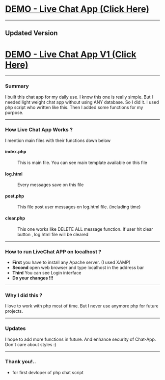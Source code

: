 <h1>
  <a href="http://livechatapp.dinadev.42web.io/"
    >DEMO - Live Chat App (Click Here)</a
  >
</h1>
<hr>
<h2>Updated Version</h2>
<h1>
  <a href="http://livechatappv1.dinadev.42web.io/"
    >DEMO - Live Chat App V1 (Click Here)</a
  >
</h1>
<hr />
<h3>Summary</h3>
I built this chat app for my daily use. I know this one is really simple. But I
needed light weight chat app without using ANY database. So I did it. I used php
script who written like this. Then I added some functions for my purpose.
<hr />

<h3>How Live Chat App Works ?</h3>
<p>I mention main files with their functions down below</p>
<dl>
	<dt><h4><b>index.php</b></h4></dt>
	<dd><p>This is main file. You can see main template available on this file</p></dd>
    	<dt><h4><b>log.html</b></h4></dt>
    	<dd><p>Every messages save on this file</p></dd>
    		<dt><h4><b>post.php</b></h4></dt>
    		<dd><p>This file post user messages on log.html file. (including time)</p></dd>
    		<dt><h4><b>clear.php</b></h4></dt>
    		<dd><p>
This one works like DELETE ALL message function. If user hit clear button ,
log.html file will be cleared
</p>
</dd>
</dl>
<hr />
<h3>How to run LiveChat APP on localhost ?</h3>
<ul>
  <li><b>First</b> you have to install any Apache server. (I used XAMP)</li>
  <li><b>Second</b> open web browser and type localhost in the address bar</li>
  <li><b>Third</b> You can see Login interface</li>
  <li><b>Do your changes !!!</b></li>
</ul>
<hr />
<h3>Why I did this ?</h3>
<p>
  I love to work with php most of time. But I never use anymore php for future
  projects.
</p>
<hr />
<h3>Updates</h3>
<p>
  I hope to add more functions in future. And enhance security of Chat-App.
  Don't care about styles :)
</p>
<hr />
<h3>Thank you!..</h3>
<ul>
  <li>for first devloper of php chat script</li>
</ul>
